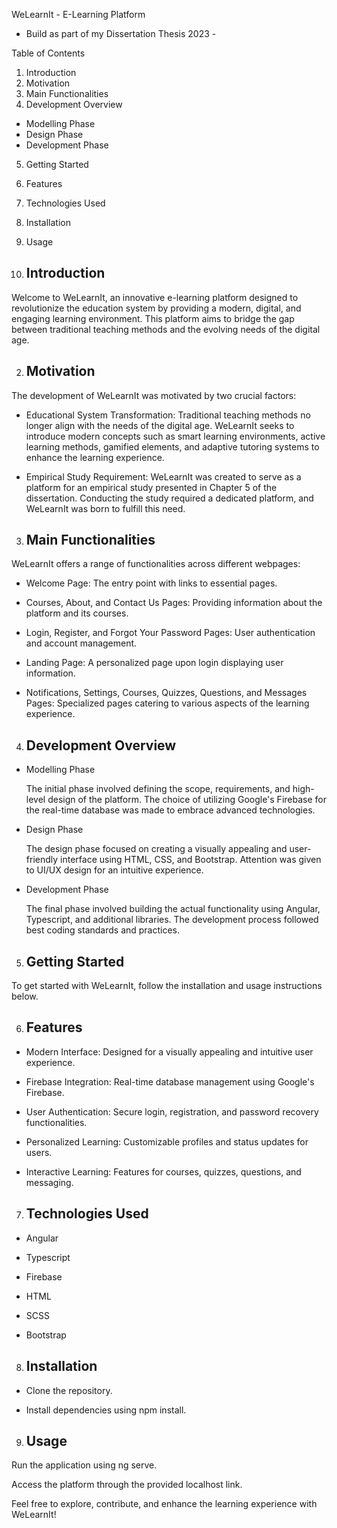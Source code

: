 WeLearnIt - E-Learning Platform
- Build as part of my Dissertation Thesis 2023 -

Table of Contents
1. Introduction
2. Motivation
3. Main Functionalities
4. Development Overview
  - Modelling Phase
  - Design Phase
  - Development Phase
5. Getting Started
6. Features
7. Technologies Used
8. Installation
9. Usage



1. Introduction
   ------------
   
Welcome to WeLearnIt, an innovative e-learning platform designed to revolutionize the education system by providing a modern, digital, and engaging learning environment. This platform aims to bridge the gap between traditional teaching methods and the evolving needs of the digital age.

2. Motivation
   ----------

The development of WeLearnIt was motivated by two crucial factors:

- Educational System Transformation: Traditional teaching methods no longer align with the needs of the digital age. WeLearnIt seeks to introduce modern concepts such as smart learning           environments, active learning methods, gamified elements, and adaptive tutoring systems to enhance the learning experience.

- Empirical Study Requirement: WeLearnIt was created to serve as a platform for an empirical study presented in Chapter 5 of the dissertation. Conducting the study required a dedicated platform, and WeLearnIt was born to fulfill this need.

3. Main Functionalities
   --------------------
   
WeLearnIt offers a range of functionalities across different webpages:

- Welcome Page: The entry point with links to essential pages.
  
- Courses, About, and Contact Us Pages: Providing information about the platform and its courses.
  
- Login, Register, and Forgot Your Password Pages: User authentication and account management.
  
- Landing Page: A personalized page upon login displaying user information.
  
- Notifications, Settings, Courses, Quizzes, Questions, and Messages Pages: Specialized pages catering to various aspects of the learning experience.
  
4. Development Overview
   --------------------
   
- Modelling Phase

  The initial phase involved defining the scope, requirements, and high-level design of the platform. The choice of utilizing Google's Firebase for the real-time database was made to embrace advanced technologies.

- Design Phase

  The design phase focused on creating a visually appealing and user-friendly interface using HTML, CSS, and Bootstrap. Attention was given to UI/UX design for an intuitive experience.

- Development Phase

  The final phase involved building the actual functionality using Angular, Typescript, and additional libraries. The development process followed best coding standards and practices.

5. Getting Started
   ---------------
   
  To get started with WeLearnIt, follow the installation and usage instructions below.

6. Features
   --------
   
- Modern Interface: Designed for a visually appealing and intuitive user experience.
  
- Firebase Integration: Real-time database management using Google's Firebase.
  
- User Authentication: Secure login, registration, and password recovery functionalities.
  
- Personalized Learning: Customizable profiles and status updates for users.
  
- Interactive Learning: Features for courses, quizzes, questions, and messaging.
  
7. Technologies Used
   -----------------
   
- Angular
  
- Typescript
  
- Firebase
  
- HTML
  
- SCSS
  
- Bootstrap
  
8. Installation
   ------------
   
- Clone the repository.
   
- Install dependencies using npm install.
   
9. Usage
   -----
   
Run the application using ng serve.

Access the platform through the provided localhost link.

Feel free to explore, contribute, and enhance the learning experience with WeLearnIt!
